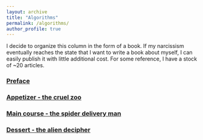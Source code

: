 ```yaml
---
layout: archive
title: "Algorithms"
permalink: /algorithms/
author_profile: true
---
```


I decide to organize this column in the form of a book. If my narcissism eventually reaches the state that I want to write a book about myself, I can easily publish it with little additional cost. For some reference, I have a stock of ~20 articles. 

### [Preface](/posts/preface)

### [Appetizer - the cruel zoo](/posts/cruel_zoo)

### [Main course - the spider delivery man](/posts/spider_man)

### [Dessert - the alien decipher](/posts/alien_decipher)
